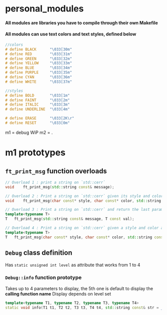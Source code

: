 # personal_modules

#### All modules are libraries you have to compile through their own Makefile
#### All modules can use text colors and text styles, defined below

```C++
//colors
# define BLACK		"\033[30m"
# define RED		"\033[31m"
# define GREEN		"\033[32m"
# define YELLOW		"\033[33m"
# define BLUE		"\033[34m"
# define PURPLE		"\033[35m"
# define CYAN		"\033[36m"
# define WHITE		"\033[37m"

//styles
# define BOLD		"\033[1m"
# define FAINT		"\033[2m"
# define ITALIC		"\033[3m"
# define UNDERLINE	"\033[4m"

# define ERASE		"\033[2K\r"
# define RESET		"\033[0m"
```

m1 = debug WiP
m2 = .


# m1 prototypes

## `ft_print_msg` function overloads

```C++
// Overload 1 : print a string on `std::cerr`
void	ft_print_msg(std::string const& message);

// Overload 2 : Print a string on `std::cerr` given its style and color
void	ft_print_msg(char const* style, char const* color, std::string const& message);

// Overload 3 : Print a string on `std::cerr` and return the last parameter
template<typename T>
T	ft_print_msg(std::string const& message, T const val);

// Overload 4 : Print a string on `std::cerr` given a style and color and return the last parameter
template<typename T>
T	ft_print_msg(char const* style, char const* color, std::string const& message, T const val);
```

## `Debug` class definition

Has `static unsigned int level` as attribute that works from 1 to 4

### `Debug::info` function prototype
Takes up to 4 parameters to display, the 5th one is default to display the **calling function name**
Display depends on level set
```C++
template<typename T1, typename T2, typename T3, typename T4>
static void	info(T1 t1, T2 t2, T3 t3, T4 t4, std::string const& str = __builtin_FUNCTION()) throw();
```
